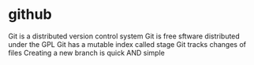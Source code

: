# github
Git is a distributed version control system
Git is free sftware distributed under the GPL
Git has a mutable index called stage
Git tracks changes of files
Creating a new branch is quick AND simple
